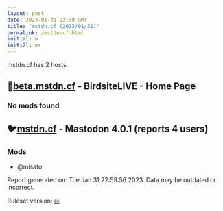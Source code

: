 ```yaml
---
layout: post
date: 2023-01-31 22:59 GMT
title: "mstdn.cf (2023/01/31)"
permalink: /mstdn-cf.html
initial: m
initi2l: ms
---
```


mstdn.cf has 2 hosts.

## 🐘[beta.mstdn.cf](https://beta.mstdn.cf) - BirdsiteLIVE - Home Page

### No mods found

## 🐦[mstdn.cf](https://mstdn.cf) - Mastodon 4.0.1 (reports 4 users)

### Mods
 * @misato

Report generated on: Tue Jan 31 22:59:56 2023. Data may be outdated or incorrect.

Ruleset version: [✏️](/version-pencil)

